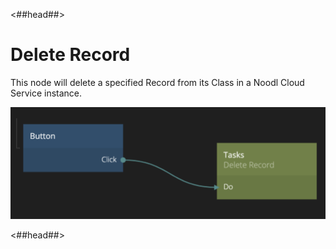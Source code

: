 <##head##>
# Delete Record
This node will delete a specified Record from its Class in a Noodl Cloud Service instance.

![](./delete-record-node.png ':class=img-size-l')

<##head##>